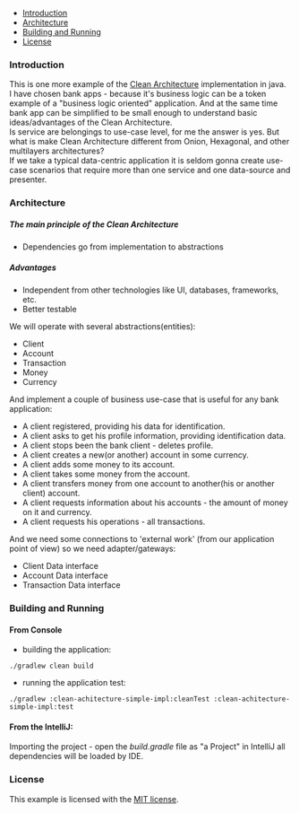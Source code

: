 * [Introduction](#introduction)
* [Architecture](#architecture)
* [Building and Running](#building-and-running)
* [License](#license)

### Introduction
This is one more example of the [Clean Architecture](https://blog.cleancoder.com/uncle-bob/2012/08/13/the-clean-architecture.html) implementation in java.
<br/> 
I have chosen bank apps - because it's business logic can be a token example of a "business logic oriented" application.
And at the same time bank app can be simplified to be small enough to understand basic ideas/advantages of the Clean Architecture.
<br/>
Is service are belongings to use-case level, for me the answer is yes.
 But what is make Clean Architecture different from Onion, Hexagonal, and other multilayers architectures?
<br/>
If we take a typical data-centric application it is seldom gonna create use-case scenarios that require more than 
one service and one data-source and presenter.

### Architecture

##### The main principle of the Clean Architecture
* Dependencies go from implementation to abstractions

##### Advantages
* Independent from other technologies like UI, databases, frameworks, etc.
* Better testable

We will operate with several abstractions(entities):
* Client
* Account
* Transaction
* Money
* Currency

And implement a couple of business use-case that is useful for any bank application:  
* A client registered, providing his data for identification.
* A client asks to get his profile information, providing identification data.
* A client stops been the bank client - deletes profile.
* A client creates a new(or another) account in some currency.
* A client adds some money to its account.
* A client takes some money from the account.
* A client transfers money from one account to another(his or  another client) account.
* A client requests information about his accounts - the amount of money on it and currency.
* A client requests his operations - all transactions.

And we need some connections to 'external work' (from our application point of view) so we need adapter/gateways:
* Client Data interface
* Account Data interface
* Transaction Data interface

### Building and Running
#### From Console
* building the application:
```
./gradlew clean build
```
* running the application test:
```
./gradlew :clean-achitecture-simple-impl:cleanTest :clean-achitecture-simple-impl:test
```
#### From the IntelliJ:
Importing the project - open the _build.gradle_ file as "a Project" in IntelliJ all dependencies will be loaded by IDE.



### License
This example is licensed with the [MIT license](LICENSE).